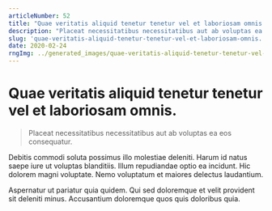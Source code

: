 ```yaml
---
articleNumber: 52
title: "Quae veritatis aliquid tenetur tenetur vel et laboriosam omnis."
description: "Placeat necessitatibus necessitatibus aut ab voluptas ea eos consequatur."
slug: 'quae-veritatis-aliquid-tenetur-tenetur-vel-et-laboriosam-omnis.'
date: 2020-02-24
rngImg: ../generated_images/quae-veritatis-aliquid-tenetur-tenetur-vel-et-laboriosam-omnis..jpg
---
```


# Quae veritatis aliquid tenetur tenetur vel et laboriosam omnis.

> Placeat necessitatibus necessitatibus aut ab voluptas ea eos consequatur.

Debitis commodi soluta possimus illo molestiae deleniti. Harum id natus saepe iure ut voluptas blanditiis. Illum repudiandae optio ea incidunt. Hic dolorem magni voluptate. Nemo voluptatum et maiores delectus laudantium.
 Aspernatur ut pariatur quia quidem. Qui sed doloremque et velit provident sit deleniti minus. Accusantium doloremque quos quis doloribus quia.
